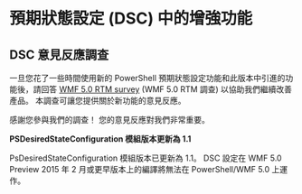 # 預期狀態設定 (DSC) 中的增強功能

## DSC 意見反應調查   

一旦您花了一些時間使用新的 PowerShell 預期狀態設定功能和此版本中引進的功能後，請回答 [WMF 5.0 RTM survey](https://www.surveymonkey.com/r/SGLQM5W) (WMF 5.0 RTM 調查) 以協助我們繼續改善產品。 本調查可讓您提供關於新功能的意見反應。 

感謝您參與我們的調查！ 您的意見反應對我們非常重要。  

**PSDesiredStateConfiguration 模組版本更新為 1.1**

PsDesiredStateConfiguration 模組版本已更新為 1.1。 DSC 設定在 WMF 5.0 Preview 2015 年 2 月或更早版本上的編譯將無法在 PowerShell/WMF 5.0 上運作。 
<!--HONumber=Mar16_HO2-->

